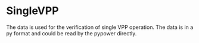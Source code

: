 # SingleVPP

The data is used for the verification of single VPP operation.
The data is in a py format and could be read by the pypower directly.
